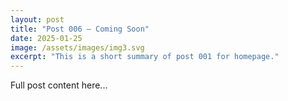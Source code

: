 ```yaml
---
layout: post
title: "Post 006 — Coming Soon"
date: 2025-01-25
image: /assets/images/img3.svg
excerpt: "This is a short summary of post 001 for homepage."
---
```


Full post content here...
